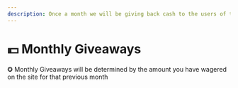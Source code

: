 ```yaml
---
description: Once a month we will be giving back cash to the users of the site
---
```


# 💵 Monthly Giveaways

✪ Monthly Giveaways will be determined by the amount you have wagered on the site for that previous month
